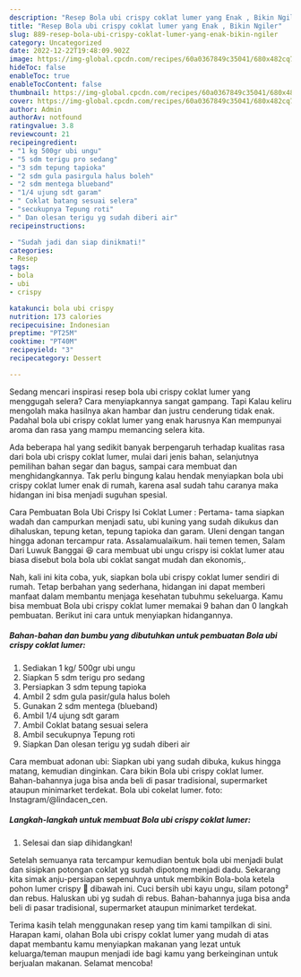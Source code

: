 ```yaml
---
description: "Resep Bola ubi crispy coklat lumer yang Enak , Bikin Ngiler"
title: "Resep Bola ubi crispy coklat lumer yang Enak , Bikin Ngiler"
slug: 889-resep-bola-ubi-crispy-coklat-lumer-yang-enak-bikin-ngiler
category: Uncategorized
date: 2022-12-22T19:48:09.902Z
image: https://img-global.cpcdn.com/recipes/60a0367849c35041/680x482cq70/bola-ubi-crispy-coklat-lumer-foto-resep-utama.jpg
hideToc: false
enableToc: true
enableTocContent: false
thumbnail: https://img-global.cpcdn.com/recipes/60a0367849c35041/680x482cq70/bola-ubi-crispy-coklat-lumer-foto-resep-utama.jpg
cover: https://img-global.cpcdn.com/recipes/60a0367849c35041/680x482cq70/bola-ubi-crispy-coklat-lumer-foto-resep-utama.jpg
author: Admin
authorAv: notfound
ratingvalue: 3.8
reviewcount: 21
recipeingredient:
- "1 kg 500gr ubi ungu"
- "5 sdm terigu pro sedang"
- "3 sdm tepung tapioka"
- "2 sdm gula pasirgula halus boleh"
- "2 sdm mentega blueband"
- "1/4 ujung sdt garam"
- " Coklat batang sesuai selera"
- "secukupnya Tepung roti"
- " Dan olesan terigu yg sudah diberi air"
recipeinstructions:

- "Sudah jadi dan siap dinikmati!"
categories:
- Resep
tags:
- bola
- ubi
- crispy

katakunci: bola ubi crispy 
nutrition: 173 calories
recipecuisine: Indonesian
preptime: "PT25M"
cooktime: "PT40M"
recipeyield: "3"
recipecategory: Dessert

---
```



Sedang mencari inspirasi resep bola ubi crispy coklat lumer yang menggugah selera? Cara menyiapkannya sangat gampang. Tapi Kalau keliru mengolah maka hasilnya akan hambar dan justru cenderung tidak enak. Padahal bola ubi crispy coklat lumer yang enak harusnya Kan mempunyai aroma dan rasa yang mampu memancing selera kita.


Ada beberapa hal yang sedikit banyak berpengaruh terhadap kualitas rasa dari bola ubi crispy coklat lumer, mulai dari jenis bahan, selanjutnya pemilihan bahan segar dan bagus, sampai cara membuat dan menghidangkannya. Tak perlu bingung kalau hendak menyiapkan bola ubi crispy coklat lumer enak di rumah, karena asal sudah tahu caranya maka hidangan ini bisa menjadi suguhan spesial.

Cara Pembuatan Bola Ubi Crispy Isi Coklat Lumer : Pertama- tama siapkan wadah dan campurkan menjadi satu, ubi kuning yang sudah dikukus dan dihaluskan, tepung ketan, tepung tapioka dan garam. Uleni dengan tangan hingga adonan tercampur rata. Assalamualaikum. haii temen temen, Salam Dari Luwuk Banggai 😆 cara membuat ubi ungu crispy isi coklat lumer atau biasa disebut bola bola ubi coklat sangat mudah dan ekonomis,.


Nah, kali ini kita coba, yuk, siapkan bola ubi crispy coklat lumer sendiri di rumah. Tetap berbahan yang sederhana, hidangan ini dapat memberi manfaat dalam membantu menjaga kesehatan tubuhmu sekeluarga. Kamu bisa membuat Bola ubi crispy coklat lumer memakai 9 bahan dan 0 langkah pembuatan. Berikut ini cara untuk menyiapkan hidangannya.

<!--inarticleads1-->

##### Bahan-bahan dan bumbu yang dibutuhkan untuk pembuatan Bola ubi crispy coklat lumer:

1. Sediakan 1 kg/ 500gr ubi ungu
1. Siapkan 5 sdm terigu pro sedang
1. Persiapkan 3 sdm tepung tapioka
1. Ambil 2 sdm gula pasir/gula halus boleh
1. Gunakan 2 sdm mentega (blueband)
1. Ambil 1/4 ujung sdt garam
1. Ambil  Coklat batang sesuai selera
1. Ambil secukupnya Tepung roti
1. Siapkan  Dan olesan terigu yg sudah diberi air


Cara membuat adonan ubi: Siapkan ubi yang sudah dibuka, kukus hingga matang, kemudian dinginkan. Cara bikin Bola ubi crispy coklat lumer. Bahan-bahannya juga bisa anda beli di pasar tradisional, supermarket ataupun minimarket terdekat. Bola ubi cokelat lumer. foto: Instagram/@lindacen_cen. 

<!--inarticleads2-->

##### Langkah-langkah untuk membuat Bola ubi crispy coklat lumer:


1. Selesai dan siap dihidangkan!

Setelah semuanya rata tercampur kemudian bentuk bola ubi menjadi bulat dan sisipkan potongan coklat yg sudah dipotong menjadi dadu. Sekarang kita simak anju-persiapan sepenuhnya untuk membikin Bola-bola ketela pohon lumer crispy 🤤 dibawah ini. Cuci bersih ubi kayu ungu, silam potong² dan rebus. Haluskan ubi yg sudah di rebus. Bahan-bahannya juga bisa anda beli di pasar tradisional, supermarket ataupun minimarket terdekat. 

Terima kasih telah menggunakan resep yang tim kami tampilkan di sini. Harapan kami, olahan Bola ubi crispy coklat lumer yang mudah di atas dapat membantu kamu menyiapkan makanan yang lezat untuk keluarga/teman maupun menjadi ide bagi kamu yang berkeinginan untuk berjualan makanan. Selamat mencoba!
